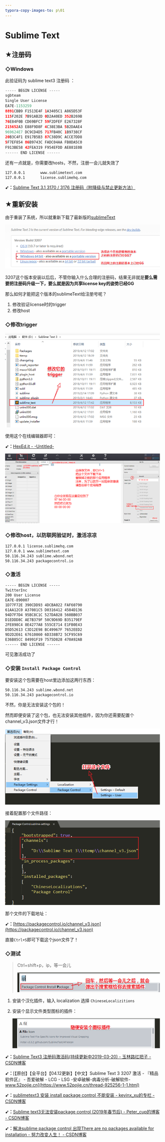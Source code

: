 ```yaml
---
typora-copy-images-to: p\01
---
```


# Sublime Text

## ★注册码

### ◇Windows

此验证码为 sublime text3 注册码 ：

```java
----- BEGIN LICENSE -----
sgbteam
Single User License
EA7E-1153259
8891CBB9 F1513E4F 1A3405C1 A865D53F
115F202E 7B91AB2D 0D2A40ED 352B269B
76E84F0B CD69BFC7 59F2DFEF E267328F
215652A3 E88F9D8F 4C38E3BA 5B2DAAE4
969624E7 DC9CD4D5 717FB40C 1B9738CF
20B3C4F1 E917B5B3 87C38D9C ACCE7DD8
5F7EF854 86B9743C FADC04AA FB0DA5C0
F913BE58 42FEA319 F954EFDD AE881E0B
------ END LICENSE ------
```

还有一点就是，你需要改hosts，不然，注册一会儿就失效了

```
127.0.0.1       www.sublimetext.com
127.0.0.1       license.sublimehq.com
```

**➹：**[Sublime Text 3.1 3170 / 3176 注册码（附降级与禁止更新方法）](https://fatesinger.com/100237)

## ★重新安装

由于重装了系统，所以就重新下载了最新版的[sublimeText](https://www.sublimetext.com/3)

![1555066766209](p/01/1555066766209.png)

3207这个版本安装以后后，不管你输入什么合理的注册码，结果无非就是**要么需要把注册码升级一下，要么就是因为共享license key的姿势已经GG**

那么如何才能把这个版本的sublimeText给注册号呢？

1. 修改验证license时的trigger
2. 修改host

### ◇修改trigger

![1555069230318](p/01/1555069230318.png)

使用这个在线编辑器即可：

**➹：**[HexEd.it - -Untitled-](https://hexed.it/)

![1555067650587](p/01/1555067650587.png)



### ◇修改host，以防联网验证时，激活凉凉

```
127.0.0.1 license.sublimehq.com
127.0.0.1 www.sublimetext.com
50.116.34.243 sublime.wbond.net
50.116.34.243 packagecontrol.io
```

### ◇激活

```
----- BEGIN LICENSE -----
TwitterInc
200 User License
EA7E-890007
1D77F72E 390CDD93 4DCBA022 FAF60790
61AA12C0 A37081C5 D0316412 4584D136
94D7F7D4 95BC8C1C 527DA828 560BB037
D1EDDD8C AE7B379F 50C9D69D B35179EF
2FE898C4 8E4277A8 555CE714 E1FB0E43
D5D52613 C3D12E98 BC49967F 7652EED2
9D2D2E61 67610860 6D338B72 5CF95C69
E36B85CC 84991F19 7575D828 470A92AB
------ END LICENSE ------
```

可见激活成功了

### ◇安装 `Install Package Control`

要安装这个包需要在host里边添加这两行东西：

```
50.116.34.243 sublime.wbond.net
50.116.34.243 packagecontrol.io
```

不然，你是无法安装这个包的！

然而即便安装了这个包，也无法安装其他插件，因为你还需要配置个channel_v3.json文件才行！

![1555069639132](p/01/1555069639132.png)

接着配置那个文件路径：

![1555069677608](p/01/1555069677608.png)

那个文件的下载地址：

**➹：**[https://packagecontrol.io/channel_v3.json](https://packagecontrol.io/channel_v3.json)

直接`Ctrl+S`即可下载这个json文件了！

### ◇测试

> Ctrl+shift+p，ip，等一会儿
>
> ![1555070378179](p/01/1555070378179.png)

1. 安装个汉化插件，输入 localization 选择 `ChineseLocalizitions`

2. 安装个显示文件类型图标的插件：

   ![1555070255354](p/01/1555070255354.png)

   

**➹：**[Sublime Text3 注册码激活码(持续更新中2019-03-20) - 玉林路扛把子 - CSDN博客](https://blog.csdn.net/qq_29819449/article/details/80130327)

**➹：**[【原创】【全平台】【04.12更新】【中文】Sublime Text 3 3207 激活 - 『精品软件区』 - 吾爱破解 - LCG - LSG -安卓破解-病毒分析-破解软件-www.52pojie.cn](https://www.52pojie.cn/thread-925256-1-1.html)

**➹：**[sublimetext3 安装 install package control 不能安装 - kevinx_xu的专栏 - CSDN博客](https://blog.csdn.net/kevinx_xu/article/details/87195349)

**➹：**[Sublime text3无法安装package control (2019年春节后) - Peter_cup的博客 - CSDN博客](https://blog.csdn.net/Peter_cup/article/details/87718966)

**➹：**[解决sublime package control 出现There are no packages available for installation - 努力改变人生！ - CSDN博客](https://blog.csdn.net/zknxx/article/details/52685094)





